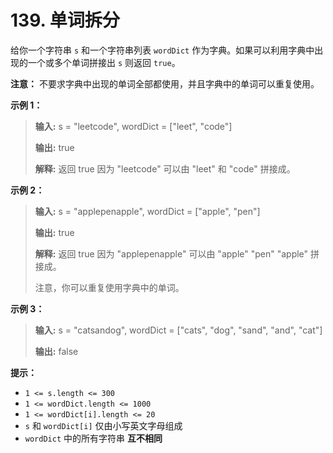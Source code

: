 # 139. 单词拆分

给你一个字符串 `s` 和一个字符串列表 `wordDict` 作为字典。如果可以利用字典中出现的一个或多个单词拼接出 `s` 则返回 `true`。

**注意：** 不要求字典中出现的单词全部都使用，并且字典中的单词可以重复使用。

**示例 1：**

> **输入:**  s = "leetcode", wordDict = \["leet", "code"]
>
> **输出:**  true
>
> **解释:**  返回 true 因为 "leetcode" 可以由 "leet" 和 "code" 拼接成。

**示例 2：**

> **输入:**  s = "applepenapple", wordDict = \["apple", "pen"]
>
> **输出:**  true
>
> **解释:**  返回 true 因为 "applepenapple" 可以由 "apple" "pen" "apple" 拼接成。
>
>   注意，你可以重复使用字典中的单词。

**示例 3：**

> **输入:**  s = "catsandog", wordDict = \["cats", "dog", "sand", "and", "cat"]
>
> **输出:**  false

**提示：**

*   `1 <= s.length <= 300`
*   `1 <= wordDict.length <= 1000`
*   `1 <= wordDict[i].length <= 20`
*   `s` 和 `wordDict[i]` 仅由小写英文字母组成
*   `wordDict` 中的所有字符串 **互不相同**